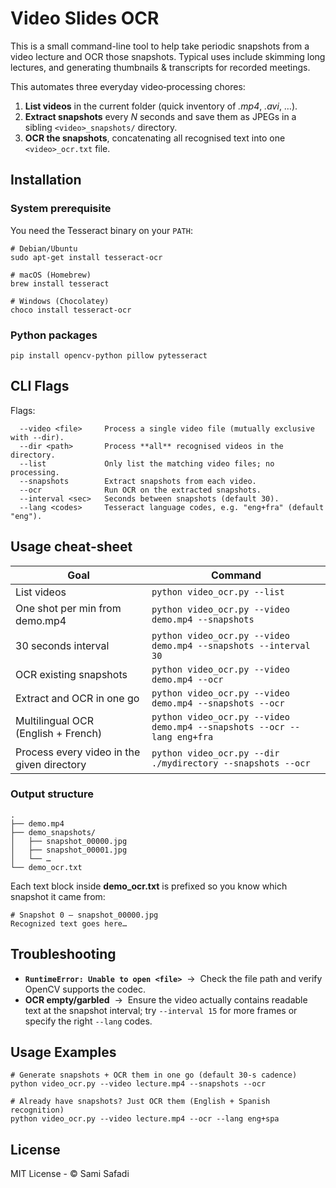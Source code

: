 # Video Slides OCR
This is a small command-line tool to help take periodic snapshots from a video lecture and OCR those snapshots. Typical uses include skimming long lectures, and generating thumbnails & transcripts for recorded meetings.

This automates three everyday video‑processing chores:

1. **List videos** in the current folder (quick inventory of *.mp4*, *.avi*, …).
2. **Extract snapshots** every *N* seconds and save them as JPEGs in a sibling `<video>_snapshots/` directory.
3. **OCR the snapshots**, concatenating all recognised text into one `<video>_ocr.txt` file.

## Installation
### System prerequisite
You need the Tesseract binary on your `PATH`:

```
# Debian/Ubuntu
sudo apt‑get install tesseract‑ocr

# macOS (Homebrew)
brew install tesseract

# Windows (Chocolatey)
choco install tesseract-ocr
```

### Python packages
```
pip install opencv-python pillow pytesseract 
```

## CLI Flags
Flags:
```
  --video <file>     Process a single video file (mutually exclusive with --dir).
  --dir <path>       Process **all** recognised videos in the directory.
  --list             Only list the matching video files; no processing.
  --snapshots        Extract snapshots from each video.
  --ocr              Run OCR on the extracted snapshots.
  --interval <sec>   Seconds between snapshots (default 30).
  --lang <codes>     Tesseract language codes, e.g. "eng+fra" (default "eng").
```

## Usage cheat‑sheet

| Goal | Command |
| --- | --- |
| List videos | `python video_ocr.py --list` |
| One shot per min from demo.mp4 | `python video_ocr.py --video demo.mp4 --snapshots` |
| 30 seconds interval | `python video_ocr.py --video demo.mp4 --snapshots --interval 30` |
| OCR existing snapshots | `python video_ocr.py --video demo.mp4 --ocr` |
| Extract and OCR in one go | `python video_ocr.py --video demo.mp4 --snapshots --ocr` |
| Multilingual OCR (English + French) | `python video_ocr.py --video demo.mp4 --snapshots --ocr --lang eng+fra` |
| Process every video in the given directory | `python video_ocr.py --dir ./mydirectory --snapshots --ocr` |

### Output structure

```
.
├── demo.mp4
├── demo_snapshots/
│   ├── snapshot_00000.jpg
│   ├── snapshot_00001.jpg
│   └── …
└── demo_ocr.txt
```

Each text block inside **demo_ocr.txt** is prefixed so you know which snapshot it came from:

```
# Snapshot 0 — snapshot_00000.jpg
Recognized text goes here…
```

## Troubleshooting
* **`RuntimeError: Unable to open <file>`**  →  Check the file path and verify OpenCV supports the codec.
* **OCR empty/garbled**  →  Ensure the video actually contains readable text at the snapshot interval; try `--interval 15` for more frames or specify the right `--lang` codes.

## Usage Examples
```
# Generate snapshots + OCR them in one go (default 30-s cadence)
python video_ocr.py --video lecture.mp4 --snapshots --ocr

# Already have snapshots? Just OCR them (English + Spanish recognition)
python video_ocr.py --video lecture.mp4 --ocr --lang eng+spa
```

## License
MIT License - © Sami Safadi
